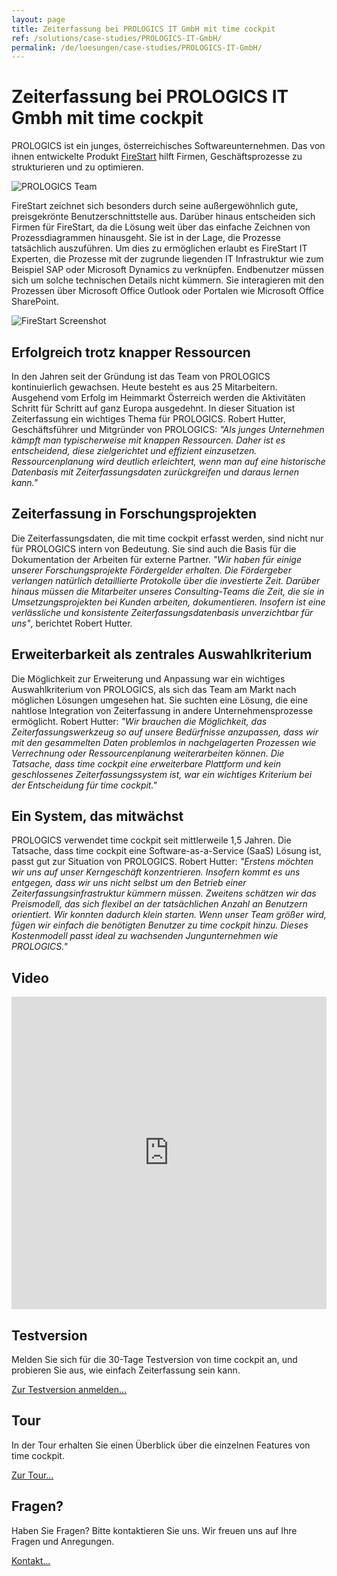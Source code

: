 ```yaml
---
layout: page
title: Zeiterfassung bei PROLOGICS IT GmbH mit time cockpit
ref: /solutions/case-studies/PROLOGICS-IT-GmbH/
permalink: /de/loesungen/case-studies/PROLOGICS-IT-GmbH/
---
```


<h1>Zeiterfassung bei PROLOGICS IT Gmbh mit time cockpit</h1><p>PROLOGICS ist ein junges, österreichisches Softwareunternehmen. Das von ihnen entwickelte Produkt <a href="http://www.prologics-it.com/en/firestart.html" target="_blank">FireStart</a> hilft Firmen, Geschäftsprozesse zu strukturieren und zu optimieren.</p><p>
  <img src="{{site.baseurl}}/content/images/customer_solutions/case-studies/prologics/team.png?mw=519&amp;mh=210" alt="PROLOGICS Team" />
</p><p>FireStart zeichnet sich besonders durch seine außergewöhnlich gute, preisgekrönte Benutzerschnittstelle aus. Darüber hinaus entscheiden sich Firmen für FireStart, da die Lösung weit über das einfache Zeichnen von Prozessdiagrammen hinausgeht. Sie ist in der Lage, die Prozesse tatsächlich auszuführen. Um dies zu ermöglichen erlaubt es FireStart IT Experten, die Prozesse mit der zugrunde liegenden IT Infrastruktur wie zum Beispiel SAP oder Microsoft Dynamics zu verknüpfen. Endbenutzer müssen sich um solche technischen Details nicht kümmern. Sie interagieren mit den Prozessen über Microsoft Office Outlook oder Portalen wie Microsoft Office SharePoint. </p><p>
  <img src="{{site.baseurl}}/content/images/customer_solutions/case-studies/prologics/firestart.png?mw=519&amp;mh=410" alt="FireStart Screenshot" />
</p><h2>Erfolgreich trotz knapper Ressourcen</h2><p>In den Jahren seit der Gründung ist das Team von PROLOGICS kontinuierlich gewachsen. Heute besteht es aus 25 Mitarbeitern. Ausgehend vom Erfolg im Heimmarkt Österreich werden die Aktivitäten Schritt für Schritt auf ganz Europa ausgedehnt. In dieser Situation ist Zeiterfassung ein wichtiges Thema für PROLOGICS. Robert Hutter, Geschäftsführer und Mitgründer von PROLOGICS: <em>"Als junges Unternehmen kämpft man typischerweise mit knappen Ressourcen. Daher ist es entscheidend, diese zielgerichtet und effizient einzusetzen. Ressourcenplanung wird deutlich erleichtert, wenn man auf eine historische Datenbasis mit Zeiterfassungsdaten zurückgreifen und daraus lernen kann."</em></p><h2>Zeiterfassung in Forschungsprojekten</h2><p>Die Zeiterfassungsdaten, die mit time cockpit erfasst werden, sind nicht nur für PROLOGICS intern von Bedeutung. Sie sind auch die Basis für die Dokumentation der Arbeiten für externe Partner. <em>"Wir haben für einige unserer Forschungsprojekte Fördergelder erhalten. Die Fördergeber verlangen natürlich detaillierte Protokolle über die investierte Zeit. Darüber hinaus müssen die Mitarbeiter unseres Consulting-Teams die Zeit, die sie in Umsetzungsprojekten bei Kunden arbeiten, dokumentieren. Insofern ist eine verlässliche und konsistente Zeiterfassungsdatenbasis unverzichtbar für uns"</em>, berichtet Robert Hutter.</p><h2>Erweiterbarkeit als zentrales Auswahlkriterium</h2><p>Die Möglichkeit zur Erweiterung und Anpassung war ein wichtiges Auswahlkriterium von PROLOGICS, als sich das Team am Markt nach möglichen Lösungen umgesehen hat. Sie suchten eine Lösung, die eine nahtlose Integration von Zeiterfassung in andere Unternehmensprozesse ermöglicht. Robert Hutter: <em>"Wir brauchen die Möglichkeit, das Zeiterfassungswerkzeug so auf unsere Bedürfnisse anzupassen, dass wir mit den gesammelten Daten problemlos in nachgelagerten Prozessen wie Verrechnung oder Ressourcenplanung weiterarbeiten können. Die Tatsache, dass time cockpit eine erweiterbare Plattform und kein geschlossenes Zeiterfassungssystem ist, war ein wichtiges Kriterium bei der Entscheidung für time cockpit."</em></p><h2>Ein System, das mitwächst</h2><p>PROLOGICS verwendet time cockpit seit mittlerweile 1,5 Jahren. Die Tatsache, dass time cockpit eine Software-as-a-Service (SaaS) Lösung ist, passt gut zur Situation von PROLOGICS. Robert Hutter: <em>"Erstens möchten wir uns auf unser Kerngeschäft konzentrieren. Insofern kommt es uns entgegen, dass wir uns nicht selbst um den Betrieb einer Zeiterfassungsinfrastruktur kümmern müssen. Zweitens schätzen wir das Preismodell, das sich flexibel an der tatsächlichen Anzahl an Benutzern orientiert. Wir konnten dadurch klein starten. Wenn unser Team größer wird, fügen wir einfach die benötigten Benutzer zu time cockpit hinzu. Dieses Kostenmodell passt ideal zu wachsenden Jungunternehmen wie PROLOGICS."</em></p><h2>Video</h2><iframe width="100%" height="500" src="https://www.youtube.com/embed/njvLgUDoHJQ" frameborder="0" allowfullscreen="allowfullscreen"></iframe><div class="row">
  <div class="fourcol innercol">
    <div class="overviewItem" onclick="document.location.href='{{site.baseurl}}/de/create-trial-account/';">
      <h2>Testversion</h2>
      <p>Melden Sie sich für die 30-Tage Testversion von time cockpit an, und probieren Sie aus, wie einfach Zeiterfassung sein kann.</p>
      <p>
        <a href="{{site.baseurl}}/de/create-trial-account/">Zur Testversion anmelden...</a>
      </p>
    </div>
  </div>
  <div class="fourcol innercol">
    <div class="overviewItem" onclick="document.location.href='/page(dd1d1c45-0a0d-4e22-9b1b-305b316875a8)';">
      <h2>Tour</h2>
      <p>In der Tour erhalten Sie einen Überblick über die einzelnen Features von time cockpit.</p>
      <p>
        <a href="/page(dd1d1c45-0a0d-4e22-9b1b-305b316875a8)">Zur Tour...</a>
      </p>
    </div>
  </div>
  <div class="fourcol last innercol">
    <div class="overviewItem" onclick="document.location.href='{{site.baseurl}}/de/hilfe-support/kontakt/';">
      <h2>Fragen?</h2>
      <p>Haben Sie Fragen? Bitte kontaktieren Sie uns. Wir freuen uns auf Ihre Fragen und Anregungen.</p>
      <p>
        <a href="{{site.baseurl}}/de/hilfe-support/kontakt/">Kontakt...</a>
      </p>
    </div>
  </div>
</div>